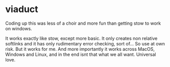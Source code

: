 # viaduct

Coding up this was less of a choir and more fun than getting stow to work on windows. 

It works exactly like stow, except more basic. It only creates non relative softlinks and it has only rudimentary error checking, sort of...
So use at own risk. But it works for me. And more importantly it works across MacOS, Windows and Linux, and in the end 
isnt that what we all want. Universal love.  
